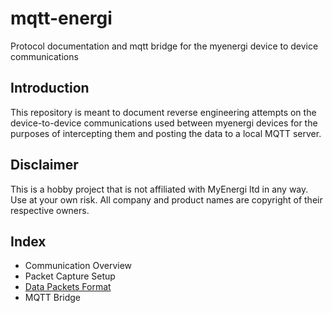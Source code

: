 # mqtt-energi
Protocol documentation and mqtt bridge for the myenergi device to device communications

## Introduction
This repository is meant to document reverse engineering attempts on the device-to-device communications used between myenergi devices for the purposes of intercepting them and posting the data to a local MQTT server. 

## Disclaimer
This is a hobby project that is not affiliated with MyEnergi ltd in any way. Use at your own risk. All company and product names are copyright of their respective owners.

## Index
* Communication Overview
* Packet Capture Setup
* [Data Packets Format]
* MQTT Bridge


[Data Packets Format]: docs/Data-packets.md
